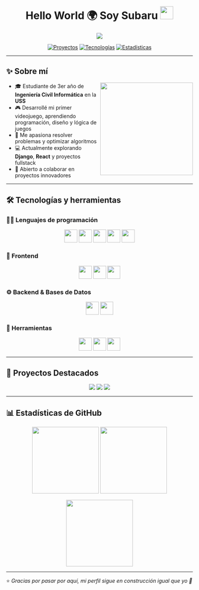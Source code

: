 <h1 align="center">Hello World 🌍 Soy Subaru <img src="https://media.giphy.com/media/hvRJCLFzcasrR4ia7z/giphy.gif" width="35"></h1>

<p align="center">
  <img src="https://readme-typing-svg.herokuapp.com?font=Cascadia+Code+PL&color=%23C8BE25&size=28&center=true&vCenter=true&width=700&height=140&lines=Estudiante+de+Ingeniería+Civil+Informática;🎮+Apasionado+por+programación+y+videojuegos;🧩+Interesado+en+algoritmos+y+optimización;🚀+Siempre+aprendiendo+nuevas+tecnologías">
</p>

<p align="center">
  <a href="#proyectos"><img src="https://img.shields.io/badge/Proyectos-Destacados-ff69b4?style=for-the-badge&logo=github" alt="Proyectos"></a>
  <a href="#tecnologías"><img src="https://img.shields.io/badge/Tecnologías-YHerramientas-4caf50?style=for-the-badge&logo=visual-studio-code" alt="Tecnologías"></a>
  <a href="#estadísticas"><img src="https://img.shields.io/badge/Estadísticas-GitHub-1abc9c?style=for-the-badge&logo=github" alt="Estadísticas"></a>
</p>

---

## ✨ Sobre mí  

<picture>
  <img align="right" src="https://github.com/7oSkaaa/7oSkaaa/blob/main/Images/Right_Side.gif?raw=true" width="250px">
</picture>

- 🎓 Estudiante de 3er año de **Ingeniería Civil Informática** en la **USS**  
- 🎮 Desarrollé mi primer videojuego, aprendiendo programación, diseño y lógica de juegos  
- 🧩 Me apasiona resolver problemas y optimizar algoritmos  
- 💻 Actualmente explorando **Django**, **React** y proyectos fullstack  
- 🤝 Abierto a colaborar en proyectos innovadores  

---

## 🛠️ Tecnologías y herramientas  

### 👨‍💻 Lenguajes de programación  
<p align="center">
  <img src="https://img.shields.io/badge/Python-3776AB?style=for-the-badge&logo=python&logoColor=white" height="35">
  <img src="https://img.shields.io/badge/C%23-239120?style=for-the-badge&logo=c-sharp&logoColor=white" height="35">
  <img src="https://img.shields.io/badge/GDScript-478CBF?style=for-the-badge&logo=godot-engine&logoColor=white" height="35">
  <img src="https://img.shields.io/badge/JavaScript-F7DF1E?style=for-the-badge&logo=javascript&logoColor=black" height="35">
  <img src="https://img.shields.io/badge/Java-007396?style=for-the-badge&logo=java&logoColor=white" height="35">
</p>

### 🎨 Frontend  
<p align="center">
  <img src="https://img.shields.io/badge/HTML5-E34F26?style=for-the-badge&logo=html5&logoColor=white" height="35">
  <img src="https://img.shields.io/badge/CSS3-1572B6?style=for-the-badge&logo=css3&logoColor=white" height="35">
  <img src="https://img.shields.io/badge/React-61DAFB?style=for-the-badge&logo=react&logoColor=black" height="35">
</p>

### ⚙️ Backend & Bases de Datos  
<p align="center">
  <img src="https://img.shields.io/badge/Django-092E20?style=for-the-badge&logo=django&logoColor=white" height="35">
  <img src="https://img.shields.io/badge/MySQL-4479A1?style=for-the-badge&logo=mysql&logoColor=white" height="35">
</p>

### 🔧 Herramientas  
<p align="center">
  <img src="https://img.shields.io/badge/Git-F05033?style=for-the-badge&logo=git&logoColor=white" height="35">
  <img src="https://img.shields.io/badge/VSCode-007ACC?style=for-the-badge&logo=visual-studio-code&logoColor=white" height="35">
  <img src="https://img.shields.io/badge/Linux-FCC624?style=for-the-badge&logo=linux&logoColor=black" height="35">
</p>

---

## 🚀 Proyectos Destacados  

<p align="center">
  <a href="#"><img src="https://img.shields.io/badge/MiJuego-Unity-ff7f50?style=for-the-badge&logo=unity&logoColor=white"></a>
  <a href="#"><img src="https://img.shields.io/badge/WebApp-Django-00bcd4?style=for-the-badge&logo=django&logoColor=white"></a>
  <a href="#"><img src="https://img.shields.io/badge/ReactProject-React-61dafb?style=for-the-badge&logo=react&logoColor=black"></a>
</p>

---

## 📊 Estadísticas de GitHub  

<p align="center">
  <img src="https://github-readme-stats.vercel.app/api?username=SubaruDev0&show_icons=true&theme=tokyonight" height="180px"/>
  <img src="https://github-readme-stats.vercel.app/api/top-langs/?username=SubaruDev0&layout=compact&theme=tokyonight" height="180px"/>
</p>

<p align="center">
  <img src="https://github-readme-streak-stats.herokuapp.com/?user=SubaruDev0&theme=tokyonight_duo" height="180px"/>
</p>

---

⭐ *Gracias por pasar por aquí, mi perfil sigue en construcción igual que yo 🚀*
